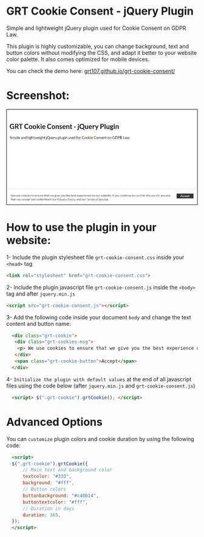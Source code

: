 # GRT Cookie Consent - jQuery Plugin
Simple and lightweight jQuery plugin used for Cookie Consent on GDPR Law. 

This plugin is highly customizable, you can change background, text and button colors without modifying the CSS, and adapt it better to your website color palette. It also comes optimized for mobile devices.

You can check the demo here: [grt107.github.io/grt-cookie-consent/](http://grt107.github.io/grt-cookie-consent/)

# Screenshot:
![Alt text](/screenshot.png?raw=true "Demo Screenshot")

# How to use the plugin in your website:
1- Include the plugin stylesheet file ```grt-cookie-consent.css``` inside your ```<head>``` tag

  ```html
  <link rel="stylesheet" href="grt-cookie-consent.css">
  ```

2- Include the plugin javascript file ```grt-cookie-consent.js``` inside the ```<body>``` tag and after ```jquery.min.js```

  ```html
  <script src="grt-cookie-consent.js"></script>
  ```

3- Add the following code inside your document  ```body``` and change the text content and button name:

  ```html
	<div class="grt-cookie"> 
	 <div class="grt-cookies-msg">
	  <p> We use cookies to ensure that we give you the best experience on our website. If you continue to use this site we will assume that you accept and understand our <a href="">Privacy Policy</a>, and our <a href="">Terms of Service</a>.</p>
	 </div> 
	 <span class="grt-cookie-button">Accept</span>
	</div>
  ```

4- ```Initialize the plugin with default values``` at the end of all javascript files using the code below (after ```jquery.min.js``` and ```grt-cookie-consent.js```)

```html
  <script> $(".grt-cookie").grtCookie(); </script>
  ```

# Advanced Options
You can ```customize``` plugin colors and cookie duration by using the following code:

  ```html
	<script>
	$(".grt-cookie").grtCookie({
		// Main text and background color
		textcolor: "#333",
		background: "#fff",
		// Button colors
		buttonbackground: "#c40b14",
		buttontextcolor: "#fff",
		// Duration in days
		duration: 365,
	});
 	</script>
  ```
